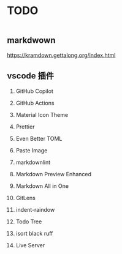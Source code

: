# TODO

```bash
```

## markdwown

<https://kramdown.gettalong.org/index.html>

## vscode 插件

1. GitHub Copilot
1. GitHub Actions
1. Material Icon Theme
1. Prettier
1. Even Better TOML
1. Paste Image
1. markdownlint
1. Markdown Preview Enhanced
1. Markdown All in One
1. GitLens
1. indent-raindow
1. Todo Tree

1. isort black ruff

1. Live Server
